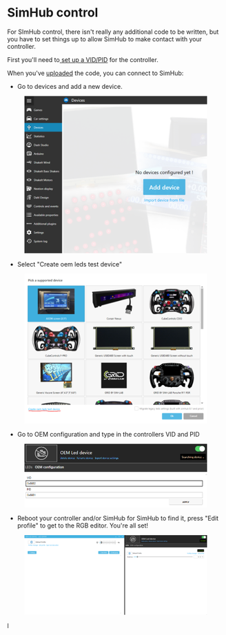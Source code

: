 # SimHub control

For SImHub control, there isn't really any additional code to be written, but you have to set things up to allow SimHub to make contact with your controller.&#x20;

First you'll need to[ set up a VID/PID](../../4.-advanced-features/naming-the-controller.md) for the controller.

When you've [uploaded](../upload.md) the code, you can connect to SimHub:

* Go to devices and add a new device.

<figure><img src="../../.gitbook/assets/image (15) (1).png" alt=""><figcaption></figcaption></figure>

* Select "Create oem leds test device"

<figure><img src="../../.gitbook/assets/image (14) (1).png" alt=""><figcaption></figcaption></figure>

* Go to OEM configuration and type in the controllers VID and PID&#x20;

<figure><img src="../../.gitbook/assets/image (12) (1).png" alt=""><figcaption></figcaption></figure>

* Reboot your controller and/or SimHub for SimHub to find it, press "Edit profile" to get to the RGB editor. You're all set!

<figure><img src="../../.gitbook/assets/image (4) (4) (1).png" alt=""><figcaption></figcaption></figure>

l

